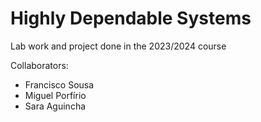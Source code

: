 # Highly Dependable Systems

Lab work and project done in the 2023/2024 course

Collaborators:

- Francisco Sousa
- Miguel Porfírio
- Sara Aguincha
